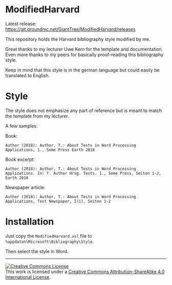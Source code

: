 # ModifiedHarvard

Latest release: https://git.groundmc.net/GiantTree/ModifiedHarvard/releases

This repository holds the Harvard bibliography style modified by me.

Great thanks to my lecturer Uwe Kern for the template and documentation.  
Even more thanks to my peers for basically proof-reading this bibliography style.

Keep in mind that this style is in the german language but could easily be translated to English.

# Style
The style does not emphasize any part of reference but is meant to match the template from my lecturer.

A few samples:

Book:
```
Author (2018): Author, T.: About Tests in Word Processing Applications, 1., Some Press Earth 2018
```

Book excerpt:
```
Author (2018): Author, T.: About Tests in Word Processing Applications. In: T. Author Hrsg. Tests. 1., Some Press, Seiten 1-2, Earth 2018
```

Newspaper article:
```
Author (2018): Author, T.: About Tests in Word Processing Applications, Test Newspaper, I(1), Seiten 1-2
```

# Installation
Just copy the `ModifiedHarvard.xsl` file to `%appdata%\Microsoft\Bibliography\Style`.

Then select the style in Word.

---

[![Creative Commons License](https://i.creativecommons.org/l/by-sa/4.0/88x31.png)](http://creativecommons.org/licenses/by-sa/4.0/)  
This work is licensed under a [Creative Commons Attribution-ShareAlike 4.0 International License](http://creativecommons.org/licenses/by-sa/4.0/).